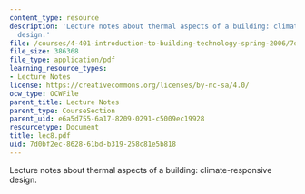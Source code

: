 ```yaml
---
content_type: resource
description: 'Lecture notes about thermal aspects of a building: climate-responsive
  design.'
file: /courses/4-401-introduction-to-building-technology-spring-2006/7d0bf2ec862861bdb319258c81e5b818_lec8.pdf
file_size: 386368
file_type: application/pdf
learning_resource_types:
- Lecture Notes
license: https://creativecommons.org/licenses/by-nc-sa/4.0/
ocw_type: OCWFile
parent_title: Lecture Notes
parent_type: CourseSection
parent_uid: e6a5d755-6a17-8209-0291-c5009ec19928
resourcetype: Document
title: lec8.pdf
uid: 7d0bf2ec-8628-61bd-b319-258c81e5b818
---
```

Lecture notes about thermal aspects of a building: climate-responsive design.